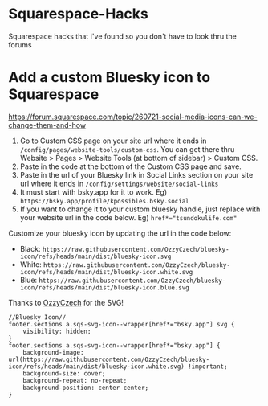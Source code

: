 # Squarespace-Hacks
Squarespace hacks that I've found so you don't have to look thru the forums

# Add a custom Bluesky icon to Squarespace
https://forum.squarespace.com/topic/260721-social-media-icons-can-we-change-them-and-how

1. Go to Custom CSS page on your site url where it ends in `/config/pages/website-tools/custom-css`. You can get there thru Website > Pages > Website Tools (at bottom of sidebar) > Custom CSS.
2. Paste in the code at the bottom of the Custom CSS page and save.
3. Paste in the url of your Bluesky link in Social Links section on your site url where it ends in `/config/settings/website/social-links`
4. It must start with bsky.app for it to work. Eg) `https://bsky.app/profile/kpossibles.bsky.social`
5. If you want to change it to your custom bluesky handle, just replace with your website url in the code below. Eg) `href*="tsundokulife.com"`

Customize your bluesky icon by updating the url in the code below:
* Black: `https://raw.githubusercontent.com/OzzyCzech/bluesky-icon/refs/heads/main/dist/bluesky-icon.svg`
* White: `https://raw.githubusercontent.com/OzzyCzech/bluesky-icon/refs/heads/main/dist/bluesky-icon.white.svg`
* Blue: `https://raw.githubusercontent.com/OzzyCzech/bluesky-icon/refs/heads/main/dist/bluesky-icon.blue.svg`

Thanks to [OzzyCzech](https://github.com/OzzyCzech/bluesky-icon) for the SVG!
```
//Bluesky Icon//
footer.sections a.sqs-svg-icon--wrapper[href*="bsky.app"] svg {
    visibility: hidden;
}
footer.sections a.sqs-svg-icon--wrapper[href*="bsky.app"] {
    background-image: url(https://raw.githubusercontent.com/OzzyCzech/bluesky-icon/refs/heads/main/dist/bluesky-icon.white.svg) !important;
    background-size: cover;
    background-repeat: no-repeat;
    background-position: center center;
}
```
